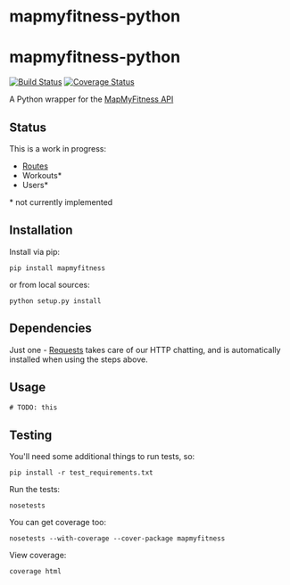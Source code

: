 mapmyfitness-python
===================



# mapmyfitness-python

[![Build Status](https://api.travis-ci.org/JasonSanford/mapmyfitness-python.png)](https://travis-ci.org/JasonSanford/mapmyfitness-python)&nbsp;[![Coverage Status](https://coveralls.io/repos/JasonSanford/mapmyfitness-python/badge.png?branch=master)](https://coveralls.io/r/JasonSanford/mapmyfitness-python?branch=master)

A Python wrapper for the [MapMyFitness API](https://developer.mapmyapi.com/)

## Status

This is a work in progress:

* [Routes](#routes)
* Workouts*
* Users*

\* not currently implemented

## Installation

Install via pip:

    pip install mapmyfitness

or from local sources:

    python setup.py install

## Dependencies

Just one - [Requests](http://docs.python-requests.org/en/latest/) takes care of our HTTP chatting, and is automatically installed when using the steps above.

## Usage

    # TODO: this

## Testing

You'll need some additional things to run tests, so:

    pip install -r test_requirements.txt

Run the tests:

    nosetests

You can get coverage too:

    nosetests --with-coverage --cover-package mapmyfitness

View coverage:

    coverage html
